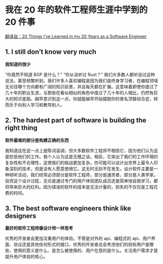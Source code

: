 # 我在 20 年的软件工程师生涯中学到的 20 件事

[翻译自：20 Things I’ve Learned in my 20 Years as a Software Engineer](https://www.simplethread.com/20-things-ive-learned-in-my-20-years-as-a-software-engineer/)

## 1. I still don’t know very much

**我知道的很少**

“你竟然不知道 BGP 是什么？” “你从没听过 Rust？” 我们大多数人都听说过这种说法，甚至频繁听到。我们许多人喜欢编程是因为我们是终身学习者，在编程领域无论往哪个方向都有广阔的知识前景，并且每天都在扩展。这意味着即使你度过了几十年的职业生涯，与那些在看似相似的角色中度过了几十年的人相比，仍然有巨大的知识差距。越早意识到这一点，你就能越早开始摆脱你的冒名顶替综合症，转而乐于向别人学习和教导别人。

## 2. The hardest part of software is building the right thing

**软件最难的部分是构建正确的东西**

我知道这在这一点上是陈词滥调，但大多数软件工程师不相信它，因为他们认为这是贬低他们的工作。我个人认为这是无稽之谈。相反，它突出了我们的工作环境的复杂性和不合理性，这使我们的挑战更加复杂。你可能可以设计出世界上最令人印象深刻的技术，但是没有人愿意使用它。这无时无刻不在发生。设计软件主要是一种倾听活动，我们经常必须部分是软件工程师，部分是通灵者，部分是人类学家。投资这个设计过程，无论是通过专门的用户体验团队成员还是简单地自我学习，都将带来巨大的红利。因为错误的软件的成本是无法计量的，损失的不仅仅是工程花费的时间。

## 3. The best software engineers think like designers

**最好的软件工程师像设计师一样思考**

优秀的开发者会更加注重用户的体验。不管是对外的 api、编程式的 api、用户界面、协议还是其他任何形式的接口，优秀的开发者总会考虑他们的目标用户是哪些、使用的意义是什么、是怎么被使用的、用户在意的是什么。关注用户需求才是提升用户体验的核心。
